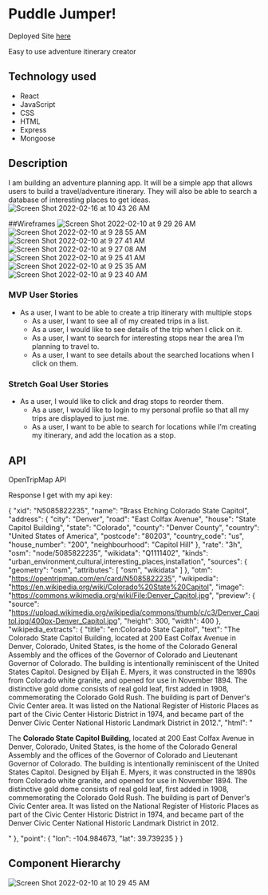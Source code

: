 # Puddle Jumper!

Deployed Site [here](https://friendly-austin-935131.netlify.app/)

Easy to use adventure itinerary creator

## Technology used
- React
- JavaScript
- CSS
- HTML
- Express
- Mongoose

## Description

I am building an adventure planning app.  It will be a simple app that allows users to build a travel/adventure itinerary.  They will also be able to search a database of interesting places to get ideas.  
![Screen Shot 2022-02-16 at 10 43 26 AM](https://user-images.githubusercontent.com/96032956/154330091-f1cc24e4-8ea8-49aa-9b27-b0305e9b169c.png)



##Wireframes
![Screen Shot 2022-02-10 at 9 29 26 AM](https://user-images.githubusercontent.com/96032956/153465813-6cf44fe2-5b9d-4f3b-a854-58acc7c13f6d.png)
![Screen Shot 2022-02-10 at 9 28 55 AM](https://user-images.githubusercontent.com/96032956/153465816-3abcd14f-83a2-40a4-88e4-4e781537b57c.png)
![Screen Shot 2022-02-10 at 9 27 41 AM](https://user-images.githubusercontent.com/96032956/153465819-d454508b-19e9-4ef1-bb02-93e2639b7584.png)
![Screen Shot 2022-02-10 at 9 27 08 AM](https://user-images.githubusercontent.com/96032956/153465820-11eb446f-212a-474f-85e5-fedc79e5b664.png)
![Screen Shot 2022-02-10 at 9 25 41 AM](https://user-images.githubusercontent.com/96032956/153465821-f6166b76-3612-450c-93d2-3e6f375af25f.png)
![Screen Shot 2022-02-10 at 9 25 35 AM](https://user-images.githubusercontent.com/96032956/153465824-64171249-a887-4a0d-bb6d-14fb31a173e8.png)
![Screen Shot 2022-02-10 at 9 23 40 AM](https://user-images.githubusercontent.com/96032956/153465826-44d25d89-1b62-4047-a9c9-eea34a55a7f7.png)








### MVP User Stories

- As a user, I want to be able to create a trip itinerary with multiple stops
    - As a user, I want to see all of my created trips in a list.
     - As a user, I would like to see details of the trip when I click on it.
     - As a user, I want to search for interesting stops near the area I’m planning to travel to.
     - As a user, I want to see details about the searched locations when I click on them.

### Stretch Goal User Stories
 - As a user, I would like to click and drag stops to reorder them.
    - As a user, I would like to login to my personal profile so that all my trips are displayed to just me.
    - As a user, I want to be able to search for locations while I’m creating my itinerary, and add the location as a stop.

## API
OpenTripMap API


Response I get with my api key:

{
"xid": "N5085822235",
"name": "Brass Etching Colorado State Capitol",
"address": {
"city": "Denver",
"road": "East Colfax Avenue",
"house": "State Capitol Building",
"state": "Colorado",
"county": "Denver County",
"country": "United States of America",
"postcode": "80203",
"country_code": "us",
"house_number": "200",
"neighbourhood": "Capitol Hill"
},
"rate": "3h",
"osm": "node/5085822235",
"wikidata": "Q1111402",
"kinds": "urban_environment,cultural,interesting_places,installation",
"sources": {
"geometry": "osm",
"attributes": [
"osm",
"wikidata"
]
},
"otm": "https://opentripmap.com/en/card/N5085822235",
"wikipedia": "https://en.wikipedia.org/wiki/Colorado%20State%20Capitol",
"image": "https://commons.wikimedia.org/wiki/File:Denver_Capitol.jpg",
"preview": {
"source": "https://upload.wikimedia.org/wikipedia/commons/thumb/c/c3/Denver_Capitol.jpg/400px-Denver_Capitol.jpg",
"height": 300,
"width": 400
},
"wikipedia_extracts": {
"title": "en:Colorado State Capitol",
"text": "The Colorado State Capitol Building, located at 200 East Colfax Avenue in Denver, Colorado, United States, is the home of the Colorado General Assembly and the offices of the Governor of Colorado and Lieutenant Governor of Colorado. The building is intentionally reminiscent of the United States Capitol. Designed by Elijah E. Myers, it was constructed in the 1890s from Colorado white granite, and opened for use in November 1894. The distinctive gold dome consists of real gold leaf, first added in 1908, commemorating the Colorado Gold Rush. The building is part of Denver's Civic Center area. It was listed on the National Register of Historic Places as part of the Civic Center Historic District in 1974, and became part of the Denver Civic Center National Historic Landmark District in 2012.",
"html": "<p>The <b>Colorado State Capitol Building</b>, located at 200 East Colfax Avenue in Denver, Colorado, United States, is the home of the Colorado General Assembly and the offices of the Governor of Colorado and Lieutenant Governor of Colorado. The building is intentionally reminiscent of the United States Capitol. Designed by Elijah E. Myers, it was constructed in the 1890s from Colorado white granite, and opened for use in November 1894. The distinctive gold dome consists of real gold leaf, first added in 1908, commemorating the Colorado Gold Rush. The building is part of Denver's Civic Center area. It was listed on the National Register of Historic Places as part of the Civic Center Historic District in 1974, and became part of the Denver Civic Center National Historic Landmark District in 2012.</p>"
},
"point": {
"lon": -104.984673,
"lat": 39.739235
}
}



## Component Hierarchy
![Screen Shot 2022-02-10 at 10 29 45 AM](https://user-images.githubusercontent.com/96032956/153465878-4f690d19-fb89-4760-ad55-a473706c3133.png)



